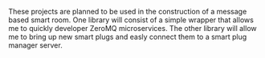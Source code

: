 These projects are planned to be used in the construction of a message based smart room. One library will consist of a simple wrapper that allows me to quickly developer ZeroMQ microservices. The other library will allow me to bring up new smart plugs and easly connect them to a smart plug manager server.
